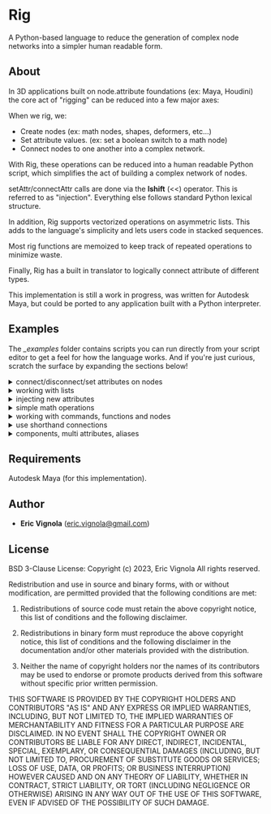 # Rig
A Python-based language to reduce the generation of complex node
networks into a simpler human readable form.

## About
In 3D applications built on node.attribute foundations (ex: Maya, Houdini)
the core act of "rigging" can be reduced into a few major axes:

When we rig, we:
* Create nodes (ex: math nodes, shapes, deformers, etc...)
* Set attribute values. (ex: set a boolean switch to a math node)
* Connect nodes to one another into a complex network.

With Rig, these operations can be reduced into a human readable Python script,
which simplifies the act of building a complex network of nodes.

setAttr/connectAttr calls are done via the __lshift__ (<<) operator. This is referred to as "injection". Everything else follows standard Python lexical structure.

In addition, Rig supports vectorized operations on asymmetric lists.
This adds to the language's simplicity and lets users code in stacked sequences.

Most rig functions are memoized to keep track of repeated operations to minimize waste.

Finally, Rig has a built in translator to logically connect attribute of
different types.

This implementation is still a work in progress, was written for Autodesk Maya,
but could be ported to any application built with a Python interpreter.

## Examples

The *_examples* folder contains scripts you can run directly from your script editor to get a feel for how the language works. And if you're just curious, scratch the surface by expanding the sections below!


<details>
<p>
   <summary>connect/disconnect/set attributes on nodes</summary>

   ```python
   from rig import Node

   # Manually create two cubes and create python Node objects to manipulate them
   obj1 = Node('pCube1')
   obj2 = Node('pCube2')

   # Connect pCube2.t to pCube1.t
   obj2.t << obj1.t

   # Disconnect any incomming connection to pCube2.t
   obj2.t << None

   # setAttr on pCube2.t to 1,2,3
   obj2.t << [1,2,3]

   ```
</p>
</details>


<details>
<p>
   <summary>working with lists</summary>

   ```python
   from rig import Node, List

   # Manually create four cubes and create a python List object to manipulate them
   node_list = List(['pCube1','pCube2','pCube3','pCube4'])
   node = Node('pCube5')

   # Set translation of all elements of node_list to [0,0,0]
   node_list.t << [[0,0,0],[0,0,0],[0,0,0],[0,0,0]]

   # or simply
   node_list.t << 0
   
   # Connect pCube5.t to all elements of node_list.t
   node_list.t << node.t

   # Disconnect any incomming connections to node_list
   node_list.t << None

   # Connect pCube1 and pCube2 to pCube3 and pCube4
   node_list[2:].t << node_list[:2].t

   # Add two lists in parallel
   new_node_list = List(['pCube6','pCube7','pCube8','pCube9'])
   added = new_node_list.t + node_list.t
   print(added) # List([Node(add1.output3D), Node(add2.output3D), Node(add3.output3D), Node(add4.output3D)])


   ```
</p>
</details>

<details>
<p>
   <summary>injecting new attributes</summary>

   ```python
   import rig.commands as rc  # these are maya.cmds which output as rig node instances
   from rig import Node, List
   from rig.attributes import Float, Vector, Enum, lock

   # create a cube via rig.commands (wrapped maya.cmds)
   obj1 = rc.polyCube()[0]
   
   # create pCube1.awesomeFloat as a float attribute, set it to 5 and finally lock it
   obj1 << Float('awesomeFloat') << 5 << lock

   # add a Vector to a List
   node_list = List(['pCube1','pCube2','pCube3','pCube4'])
   node_list << Vector('awesomeVector')

   # add an Enum to the list, set default value to be 'green'
   node_list << Enum('color', en=['red','green','blue'], dv=1)

   # add another enum to the first two elements of the list.
   # not specifying an enum value will default to 'False:True'
   node_list[:2] << Enum('switch')

   ```
</p>
</details>

<details>
<p>
   <summary>simple math operations</summary>

   ```python
   
   from rig import Node
   from rig.attributes import Float

   # create 3 cubes
   obj1 = rc.polyCube()[0]
   obj2 = rc.polyCube()[0]
   obj3 = rc.polyCube()[0]

   # add pCube1.tx to pCube2.tx
   add = obj1.tx + obj2.tx
   print(add) # Node('add1.output1D') where add1 is a plusMinusAverage node

   # divide that by 4
   divided = add / 4
   print(divided) # Node('mult1.output') where mult1 is a multiplyDivide node

   # to the power of 2
   power = divided ** 2
   print(power) # Node('pow1.output') where pow1 is a multiplyDivide node

   # add a 'weight' attribute to pCube3 and do a simple lerp operation
   # between pCube1.t and pCube2.t driven by pCube3.weight
   obj3 << Float('weight', min=0, max=1)
   obj3.t << (obj2.t - obj1.t) * obj3.weight + obj1.t

   ```
</p>
</details>

<details>
<p>
   <summary>working with commands, functions and nodes</summary>

   ```python
   from rig import Node
   import rig.commands as rc  # these are maya.cmds which output as rig node instances
   import rig.functions as rf # common python functions that can handle connections 
   import rig.nodes as rn     # createNode wrappers for all defined maya node types
                              # non createNode keyword arguments will be used for injection.

   # get all the cameras transforms wrapped in a List instance
   cameras = rc.listRelatives(rc.ls(type='camera'), p=True) # List([Node(front), Node(persp), Node(side), Node(top)])

   # use rf.max() similar to max()
   rf.max([1,5,4,2]) # returns 5, just like max would

   # use rf.max() with nodes
   rf.max(cameras.tx) # returns a container who's output will be the highest .tx attribute value

   # create a network node called test 
   node = rn.network(n='test') # Node('test')

   # create a multiplyDivide node and set it's operation attribute to 'power'
   node = rn.multiplyDivide(operation=3)
   
   ```
</p>
</details>

<details>
<p>
   <summary>use shorthand connections </summary>

   ```python
   from rig import Node

   obj1 = rc.polyCube()[0]
   obj2 = rc.polyCube()[0]
   obj3 = rc.polyCube()[0]

   # decompose pCube1's world matrix and plug it directly in pCube2.t
   obj2.t << obj1.wm

   # perform a point/matrix operation using a constant
   obj2.t << [10,0,0] * obj1.wm

   # perform a point/matrix operation using pCube3.t
   obj2.t << obj3.t * obj1.wm

   ```
</p>
</details>

<details>
<p>
   <summary>components, multi attributes, aliases </summary>

   ```python
   import rig.commands as rc
   from rig.attributes import Float

   """
   you can interface with components and multi attributes like list objects
   """
   # create a polySphere
   obj = rc.polySphere()[0]
   print(obj.vtx)      # not specifying an index will return the first unconnected component
   print(obj.vtx[0])   # prints the first component
   print(obj.vtx[:])   # prints all components
   print(obj.vtx[::2]) # prints every even component

   # move every other vertex to 0,0,0 using injection
   obj.vtx[::2] << [0,0,0]

   # ----------------------------------------------------------------- #

   # add a multi attr to the object
   obj << Float('weight', m=True)
   print(obj.weight) # not specifying an index will return the first unset index

   # set the first 4 indices
   obj.weight[:4] << [0,2,4,6]
   print(obj.weight) # prints the first unset index (4)

   # ----------------------------------------------------------------- #

   # create 3 dummy shapes and a target to receive blendShapes
   happy   = rc.polyCube(name='happy')[0]
   sad     = rc.polyCube(name='sad')[0]
   neutral = rc.polyCube(name='neutral')[0]
   target  = rc.polyCube(name='target')[0]

   # create the blendShape
   morph = rc.blendShape([happy,sad,neutral,target], n='morph')[0] # Node(morph)

   # list all the morph aliases
   print(morph.weight[:]) # [Node(morph.happy), Node(morph.sad), Node(morph.neutral)]

   # set happy to 1
   morph.happy << 1

   # reset all the shapes to 0
   morph.weight[:] << 0

   ```
</p>
</details>

## Requirements
Autodesk Maya (for this implementation).

## Author
* **Eric Vignola** (eric.vignola@gmail.com)

## License
BSD 3-Clause License:
Copyright (c)  2023, Eric Vignola
All rights reserved.

Redistribution and use in source and binary forms, with or without
modification, are permitted provided that the following conditions are met:


1. Redistributions of source code must retain the above copyright notice,
   this list of conditions and the following disclaimer.

2. Redistributions in binary form must reproduce the above copyright notice,
   this list of conditions and the following disclaimer in the documentation
   and/or other materials provided with the distribution.

3. Neither the name of copyright holders nor the names of its
   contributors may be used to endorse or promote products derived from
   this software without specific prior written permission.

THIS SOFTWARE IS PROVIDED BY THE COPYRIGHT HOLDERS AND CONTRIBUTORS "AS IS"
AND ANY EXPRESS OR IMPLIED WARRANTIES, INCLUDING, BUT NOT LIMITED TO, THE
IMPLIED WARRANTIES OF MERCHANTABILITY AND FITNESS FOR A PARTICULAR PURPOSE ARE
DISCLAIMED. IN NO EVENT SHALL THE COPYRIGHT OWNER OR CONTRIBUTORS BE LIABLE
FOR ANY DIRECT, INDIRECT, INCIDENTAL, SPECIAL, EXEMPLARY, OR CONSEQUENTIAL
DAMAGES (INCLUDING, BUT NOT LIMITED TO, PROCUREMENT OF SUBSTITUTE GOODS OR
SERVICES; LOSS OF USE, DATA, OR PROFITS; OR BUSINESS INTERRUPTION) HOWEVER
CAUSED AND ON ANY THEORY OF LIABILITY, WHETHER IN CONTRACT, STRICT LIABILITY,
OR TORT (INCLUDING NEGLIGENCE OR OTHERWISE) ARISING IN ANY WAY OUT OF THE USE
OF THIS SOFTWARE, EVEN IF ADVISED OF THE POSSIBILITY OF SUCH DAMAGE.